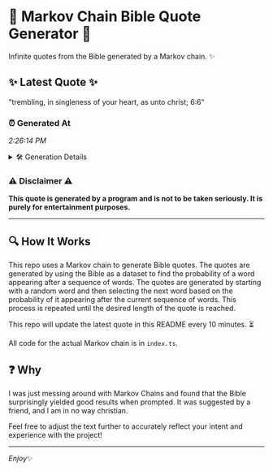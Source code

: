 # 📖 Markov Chain Bible Quote Generator 📖

Infinite quotes from the Bible generated by a Markov chain. ✨

## ✨ Latest Quote ✨
"trembling, in singleness of your heart, as unto christ; 6:6"

### ⏰ Generated At
*2:26:14 PM*

<details>
    <summary>🛠️ Generation Details</summary>
    <p>
        <strong>🌱 Seed:</strong> trembling,<br>
        <strong>🔄 Iterations:</strong> 9<br>
        <strong>📜 Context History:</strong><br>[ trembling, ]: in<br>[ trembling,, in ]: singleness<br>[ trembling,, in, singleness ]: of<br>[ trembling,, in, singleness, of ]: your<br>[ trembling,, in, singleness, of, your ]: heart,<br>[ trembling,, in, singleness, of, your, heart, ]: as<br>[ in, singleness, of, your, heart,, as ]: unto<br>[ singleness, of, your, heart,, as, unto ]: christ;<br>[ of, your, heart,, as, unto, christ; ]: 6:6<br>
    </p>
</details>

### ⚠️ Disclaimer ⚠️
**This quote is generated by a program and is not to be taken seriously. It is purely for entertainment purposes.**

---

## 🔍 How It Works

This repo uses a Markov chain to generate Bible quotes. The quotes are generated by using the Bible as a dataset to find the probability of a word appearing after a sequence of words. The quotes are generated by starting with a random word and then selecting the next word based on the probability of it appearing after the current sequence of words. This process is repeated until the desired length of the quote is reached.

This repo will update the latest quote in this README every 10 minutes. ⏳

All code for the actual Markov chain is in `index.ts`.

## ❓ Why

I was just messing around with Markov Chains and found that the Bible surprisingly yielded good results when prompted. 
It was suggested by a friend, and I am in no way christian.

Feel free to adjust the text further to accurately reflect your intent and experience with the project!

---

*Enjoy*✨
